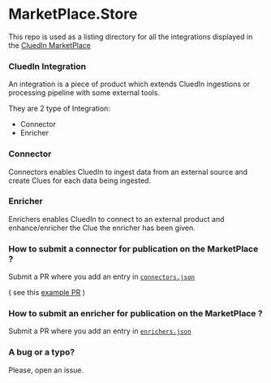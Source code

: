 # MarketPlace.Store

This repo is used as a listing directory for all the integrations displayed in the [CluedIn MarketPlace](https://cluedin-marketplace.herokuapp.com)

### CluedIn Integration

An integration is a piece of product which extends CluedIn ingestions or processing pipeline with some external tools.

They are 2 type of Integration:

- Connector
- Enricher

### Connector

Connectors enables CluedIn to ingest data from an external source and create Clues for each data being ingested.

### Enricher

Enrichers enables CluedIn to connect to an external product and enhance/enricher the Clue the enricher has been given.

### How to submit a connector for publication on the MarketPlace ?

Submit a PR where you add an entry in [`connectors.json`](https://github.com/CluedIn-io/MarketPlace.Store/blob/master/connectors.json)

( see this [example PR](https://github.com/CluedIn-io/MarketPlace.Store/pull/3) )

### How to submit an enricher for publication on the MarketPlace ?

Submit a PR where you add an entry in [`enrichers.json`](https://github.com/CluedIn-io/MarketPlace.Store/blob/master/enrichers.json)

### A bug or a typo?

Please, open an issue.
